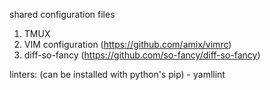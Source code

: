shared configuration files

1) TMUX
2) VIM configuration (https://github.com/amix/vimrc)
3) diff-so-fancy (https://github.com/so-fancy/diff-so-fancy)

linters: (can be installed with python's pip)
	- yamllint
